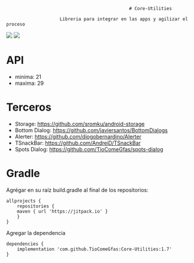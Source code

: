                                                   # Core-Utilities
                                                  
             			Libreria para integrar en las apps y agilizar el proceso
                              

<a target="_blank" href="https://android-arsenal.com/api?level=21"><img src="https://img.shields.io/badge/API-21%2B-orange.svg"></a>
[![](https://jitpack.io/v/TioComeGfas/Core-Utilities.svg)](https://jitpack.io/#TioComeGfas/Core-Utilities)
                              
# API

+ minima: 21 
+ maxima: 29

# Terceros

+ Storage: https://github.com/sromku/android-storage
+ Bottom Dialog: https://github.com/javiersantos/BottomDialogs
+ Alerter: https://github.com/diogobernardino/Alerter
+ TSnackBar: https://github.com/AndreiD/TSnackBar
+ Spots Dialog: https://github.com/TioComeGfas/spots-dialog

# Gradle

Agrégar en su raíz build.gradle al final de los repositorios:

```Gradle
allprojects {
    repositories {
	maven { url 'https://jitpack.io' }
    }
}
```

Agregar la dependencia

```Gradle
dependencies {
    implementation 'com.github.TioComeGfas:Core-Utilities:1.7'
}
```




